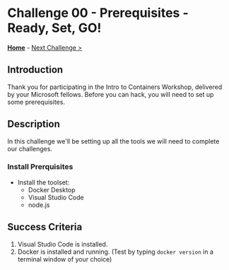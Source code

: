 # Challenge 00 - Prerequisites - Ready, Set, GO!

**[Home](README.md)** - [Next Challenge >](./Challenge-01.md)

## Introduction

Thank you for participating in the Intro to Containers Workshop, delivered by your Microsoft fellows. Before you can hack, you will need to set up some prerequisites.

## Description

In this challenge we'll be setting up all the tools we will need to complete our challenges.

### Install Prerquisites

- Install the toolset:
    - Docker Desktop
    - Visual Studio Code
    - node.js

## Success Criteria

1. Visual Studio Code is installed.
1. Docker is installed and running. (Test by typing `docker version` in a terminal window of your choice)